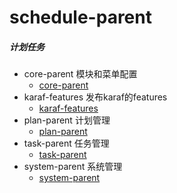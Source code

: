 # schedule-parent
##### 计划任务
  * core-parent 模块和菜单配置
    * [core-parent](core-parent/README.md)
  * karaf-features 发布karaf的features
    * [karaf-features](karaf-features/README.md)
  * plan-parent 计划管理
    * [plan-parent](plan-parent/README.md)
  * task-parent 任务管理
    * [task-parent](task-parent/README.md)
  * system-parent 系统管理
    * [system-parent](system-parent/README.md)
